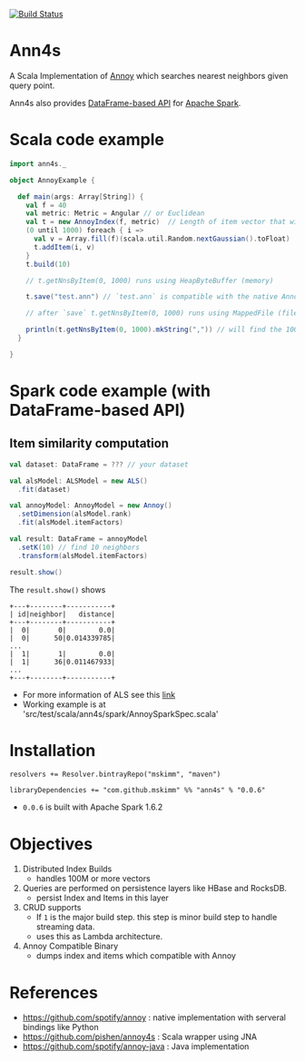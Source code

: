 [![Build Status](https://travis-ci.org/mskimm/ann4s.svg?branch=master)](https://travis-ci.org/mskimm/ann4s)

# Ann4s
A Scala Implementation of [Annoy](https://github.com/spotify/annoy) which searches nearest neighbors given query point. 

Ann4s also provides [DataFrame-based API](http://spark.apache.org/docs/latest/ml-guide.html) 
for [Apache Spark](https://spark.apache.org/).

# Scala code example

```scala
import ann4s._

object AnnoyExample {

  def main(args: Array[String]) {
    val f = 40
    val metric: Metric = Angular // or Euclidean
    val t = new AnnoyIndex(f, metric)  // Length of item vector that will be indexed
    (0 until 1000) foreach { i =>
      val v = Array.fill(f)(scala.util.Random.nextGaussian().toFloat)
      t.addItem(i, v)
    }
    t.build(10)

    // t.getNnsByItem(0, 1000) runs using HeapByteBuffer (memory)

    t.save("test.ann") // `test.ann` is compatible with the native Annoy

    // after `save` t.getNnsByItem(0, 1000) runs using MappedFile (file-based)

    println(t.getNnsByItem(0, 1000).mkString(",")) // will find the 1000 nearest neighbors
  }

}

```

# Spark code example (with DataFrame-based API)

## Item similarity computation
```scala
val dataset: DataFrame = ??? // your dataset

val alsModel: ALSModel = new ALS()
  .fit(dataset)

val annoyModel: AnnoyModel = new Annoy()
  .setDimension(alsModel.rank)
  .fit(alsModel.itemFactors)

val result: DataFrame = annoyModel
  .setK(10) // find 10 neighbors
  .transform(alsModel.itemFactors)

result.show()
```      

The `result.show()` shows

```
+---+--------+-----------+
| id|neighbor|   distance|
+---+--------+-----------+
|  0|       0|        0.0|
|  0|      50|0.014339785|
...
|  1|       1|        0.0|
|  1|      36|0.011467933|
...
+---+--------+-----------+
```

 - For more information of ALS see this [link](http://spark.apache.org/docs/2.0.0/ml-collaborative-filtering.html)
 - Working example is at 'src/test/scala/ann4s/spark/AnnoySparkSpec.scala'

# Installation

```
resolvers += Resolver.bintrayRepo("mskimm", "maven")

libraryDependencies += "com.github.mskimm" %% "ann4s" % "0.0.6"
```
 - `0.0.6` is built with Apache Spark 1.6.2
 
# Objectives

1. Distributed Index Builds
    - handles 100M or more vectors
2. Queries are performed on persistence layers like HBase and RocksDB.
    - persist Index and Items in this layer
3. CRUD supports
    - If `1` is the major build step. this step is minor build step to handle streaming data.
    - uses this as Lambda architecture.
4. Annoy Compatible Binary
    - dumps index and items which compatible with Annoy

# References
 - https://github.com/spotify/annoy : native implementation with serveral bindings like Python
 - https://github.com/pishen/annoy4s : Scala wrapper using JNA
 - https://github.com/spotify/annoy-java : Java implementation


